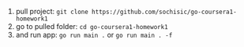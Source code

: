 1. pull project: `git clone https://github.com/sochisic/go-coursera1-homework1`
2. go to pulled folder: `cd go-coursera1-homework1`
3. and run app: `go run main .` or `go run main . -f`
